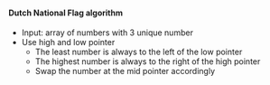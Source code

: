 
#### Dutch National Flag algorithm
- Input: array of numbers with 3 unique number
- Use high and low pointer
	- The least number is always to the left of the low pointer
	- The highest number is always to the right of the high pointer
	- Swap the number at the mid pointer accordingly